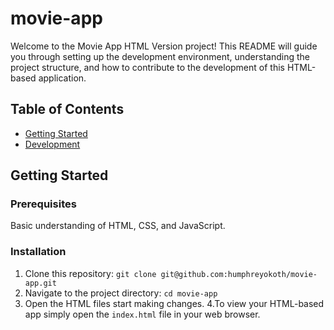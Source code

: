 # movie-app
Welcome to the Movie App HTML Version project! This README will guide you through setting up the development environment, understanding the project structure, and how to contribute to the development of this HTML-based application.

## Table of Contents

- [Getting Started](#getting-started)
- [Development](#development)

## Getting Started

### Prerequisites
Basic understanding of HTML, CSS, and JavaScript.
### Installation
1. Clone this repository: `git clone git@github.com:humphreyokoth/movie-app.git`
2. Navigate to the project directory: `cd movie-app`
3. Open the HTML files start making changes.
4.To view your HTML-based app  simply open the `index.html` file in your web browser.



